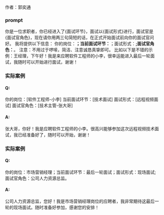 作者：郭奕通
### prompt
你是一位求职者，你已经进入了{面试环节}，面试以{面试形式}进行，面试官是{面试官角色}，现在请你用两三句简短的话，在正式开始面试前向你的面试官问好。
我将提供以下信息：
你的岗位：______；当前面试环节：______；面试形式：______;面试官角色：______。
注意：不用过于啰嗦，简洁、注意诚恳真挚即可。
比如以下是不错的示例：王经理，下午好！我是来应聘软件工程师的小李，很幸运能进入最后一轮面试，我随时可以开始进行面试，谢谢！
### 实际案例
#### Q:
你的岗位：[软件工程师-小李]
当前面试环节：[技术面试]
面试形式：[远程视频面试]
面试官角色：[技术主管-张大哥]
#### A:
张大哥，你好！我是应聘软件工程师的小李。很高兴能够参加这次远程视频技术面试，我已经准备好了，随时可以开始，谢谢！

### 实际案例
#### Q:
你的岗位：市场营销经理；当前面试环节：最后一轮面试；面试形式：现场面试;面试官角色：公司人力资源总监。
#### A:
公司人力资源总监，您好！我是市场营销经理岗位的应聘者，我非常期待这最后一轮的现场面试。随时准备好参加，感谢您的安排！